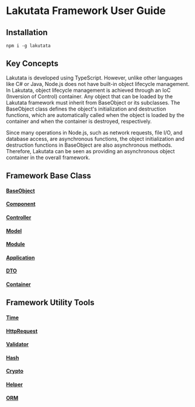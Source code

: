 # Lakutata Framework User Guide

## Installation

    npm i -g lakutata

## Key Concepts

Lakutata is developed using TypeScript. However, unlike other languages like C# or Java, Node.js does not have built-in
object lifecycle management. In Lakutata, object lifecycle management is achieved through an IoC (Inversion of Control)
container. Any object that can be loaded by the Lakutata framework must inherit from BaseObject or its subclasses. The
BaseObject class defines the object's initialization and destruction functions, which are automatically called when the
object is loaded by the container and when the container is destroyed, respectively.

Since many operations in Node.js, such as network requests, file I/O, and database access, are asynchronous functions,
the object initialization and destruction functions in BaseObject are also asynchronous methods. Therefore, Lakutata can
be seen as providing an asynchronous object container in the overall framework.

## Framework Base Class

#### [BaseObject](base/BaseObject.md)

#### [Component](base/Component.md)

#### [Controller](base/Controller.md)

#### [Model](base/Model.md)

#### [Module](base/Module.md)

#### [Application](base/Application.md)

#### [DTO](base/DTO.md)

#### [Container](base/Container.md)

## Framework Utility Tools

#### [Time](tools/Time.md)

#### [HttpRequest](tools/HttpRequest.md)

#### [Validator](tools/Validator.md)

#### [Hash](tools/Hash.md)

#### [Crypto](tools/Crypto.md)

#### [Helper](tools/Helper.md)

#### [ORM](tools/ORM.md)
